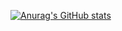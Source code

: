 [![Anurag's GitHub stats](https://github-readme-stats.vercel.app/api?username=hckmtrx&count_private=true&show_icons=true&theme=transparent&hide_border=true&title_color=dbdbdb&text_color=4573a3)](https://github.com/anuraghazra/github-readme-stats)
